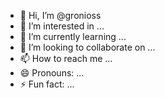 - 👋 Hi, I’m @gronioss
- 👀 I’m interested in ...
- 🌱 I’m currently learning ...
- 💞️ I’m looking to collaborate on ...
- 📫 How to reach me ...
- 😄 Pronouns: ...
- ⚡ Fun fact: ...

<!---
gronioss/gronioss is a ✨ special ✨ repository because its `README.md` (this file) appears on your GitHub profile.
You can click the Preview link to take a look at your changes.
--->
